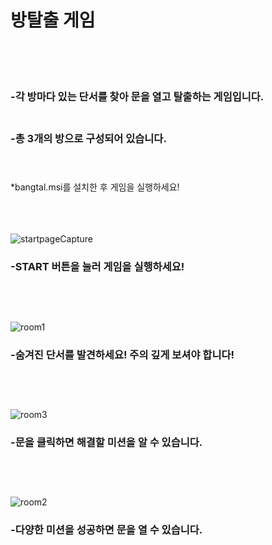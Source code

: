 # 방탈출 게임<br/><br/><br/>


### -각 방마다 있는 단서를 찾아 문을 열고 탈출하는 게임입니다.<br/><br/>

### -총 3개의 방으로 구성되어 있습니다.<br/><br/><br/>

*bangtal.msi를 설치한 후 게임을 실행하세요!<br/><br/><br/><br/>



![startpageCapture](https://user-images.githubusercontent.com/61266770/92985207-678ce400-f4eb-11ea-84a2-009aa9e767b9.png)
### -START 버튼을 눌러 게임을 실행하세요!<br/><br/><br/><br/>



![room1](https://user-images.githubusercontent.com/61266770/92985227-9b680980-f4eb-11ea-868d-59d275ed046b.png)
### -숨겨진 단서를 발견하세요! 주의 깊게 보셔야 합니다!<br/><br/><br/><br/>




![room3](https://user-images.githubusercontent.com/61266770/92920781-d0357b80-f46d-11ea-9595-a3434c3ed35d.png)
### -문을 클릭하면 해결할 미션을 알 수 있습니다.<br/><br/><br/><br/>



![room2](https://user-images.githubusercontent.com/61266770/92985601-1d0d6680-f4ef-11ea-9481-081cf9772165.png)
### -다양한 미션을 성공하면 문을 열 수 있습니다.<br/><br/><br/><br/>
